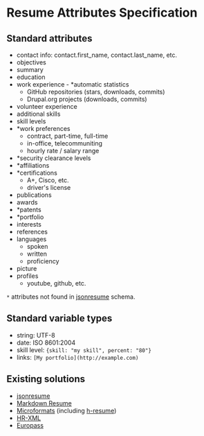 # Resume Attributes Specification

## Standard attributes
   - contact info: contact.first_name, contact.last_name, etc.
   - objectives
   - summary
   - education
   - work experience
    - *automatic statistics
      - GitHub repositories (stars, downloads, commits)
      - Drupal.org projects (downloads, commits)
   - volunteer experience
   - additional skills
   - skill levels
   - *work preferences
     - contract, part-time, full-time
     - in-office, telecommuniting
     - hourly rate / salary range
   - *security clearance levels
   - *affiliations
   - *certifications
     - A+, Cisco, etc.
     - driver's license
   - publications
   - awards
   - *patents
   - *portfolio
   - interests
   - references
   - languages
     - spoken
     - written
     - proficiency
   - picture
   - profiles
     - youtube, github, etc.

`*` attributes not found in [jsonresume](http://jsonresume.org/schema) schema.

## Standard variable types
   - string: UTF-8
   - date: ISO 8601:2004
   - skill level: `{skill: "my skill", percent: "80"}`
   - links: `[My portfolio](http://example.com)`

## Existing solutions
- [jsonresume](http://jsonresume.org)
- [Markdown Resume](http://there4development.com/markdown-resume)
- [Microformats](http://microformats.org/wiki/resume-formats) (including [h-resume](http://microformats.org/wiki/h-resume))
- [HR-XML](http://www.hropenstandards.org)
- [Europass](http://europass.cedefop.europa.eu/en/about)
